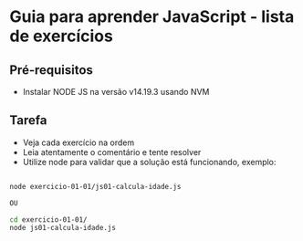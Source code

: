# Guia para aprender JavaScript - lista de exercícios

## Pré-requisitos

- Instalar NODE JS na versão v14.19.3 usando NVM

## Tarefa

- Veja cada exercício na ordem
- Leia atentamente o comentário e tente resolver 
- Utilize node para validar que a solução está funcionando, exemplo:

```bash

node exercicio-01-01/js01-calcula-idade.js

OU

cd exercicio-01-01/
node js01-calcula-idade.js

```